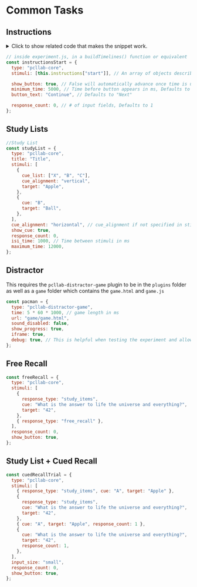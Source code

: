 # Common Tasks

## Instructions

<details>
  <summary>Click to show related code that makes the snippet work.</summary>

```json
// inside materials/instructions.json
{
  "start": {
    "title": "Study Instructions",
    "text": "Here are some instructions. This can accept html tags for formatting <br><br><b>like this.</b>"
  }
}
```

```js
  // somewhere inside experiment.js
  loadMaterials() {
    const self = this;
    $.when(
      $.getJSON("materials/instructions.json", (data) => {
        self.instructions = data;
      })
    ).then(() => {
      self.buildTimeline();
      self.run();
    });
  }

```

</details>

```js
// inside experiment.js, in a buildTimelines() function or equivalent
const instructionsStart = {
  type: "pcllab-core",
  stimuli: [this.instructions["start"]], // An array of objects describing text to show

  show_button: true, // False will automatically advance once time is up
  minimum_time: 5000, // Time before button appears in ms, Defaults to 0ms
  button_text: "Continue", // Defaults to "Next"

  response_count: 0, // # of input fields, Defaults to 1
};
```

## Study Lists

```js
//Study List
const studyList = {
  type: "pcllab-core",
  title: "Title",
  stimuli: [
    {
      cue_list: ["X", "B", "C"],
      cue_alignment: "vertical",
      target: "Apple",
    },
    {
      cue: "B",
      target: "Ball",
    },
  ],
  cue_alignment: "horizontal", // cue_alignment if not specified in stimuli
  show_cue: true,
  response_count: 0,
  isi_time: 1000, // Time between stimuli in ms
  maximum_time: 12000,
};
```

## Distractor

This requires the `pcllab-distractor-game` plugin to be in the `plugins` folder as well as a `game` folder which contains the `game.html` and `game.js`

```js
const pacman = {
  type: "pcllab-distractor-game",
  time: 5 * 60 * 1000, // game length in ms
  url: "game/game.html",
  sound_disabled: false,
  show_progress: true,
  iframe: true,
  debug: true, // This is helpful when testing the experiment and allows skipping.
};
```

## Free Recall

```js
const freeRecall = {
  type: "pcllab-core",
  stimuli: [
    {
      response_type: "study_items",
      cue: "What is the answer to life the universe and everything?",
      target: "42",
    },
    { response_type: "free_recall" },
  ],
  response_count: 0,
  show_button: true,
};
```

## Study List + Cued Recall

```js
const cuedRecallTrial = {
  type: "pcllab-core",
  stimuli: [
    { response_type: "study_items", cue: "A", target: "Apple" },
    {
      response_type: "study_items",
      cue: "What is the answer to life the universe and everything?",
      target: "42",
    },
    { cue: "A", target: "Apple", response_count: 1 },
    {
      cue: "What is the answer to life the universe and everything?",
      target: "42",
      response_count: 1,
    },
  ],
  input_size: "small",
  response_count: 0,
  show_button: true,
};
```
